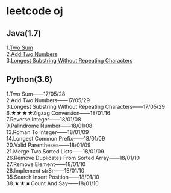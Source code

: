 # leetcode oj
## Java(1.7)
1.[Two Sum](https://github.com/yu-linfeng/leetcode/blob/master/java/TwoSum.java)</br>
2.[Add Two Numbers](https://github.com/yu-linfeng/leetcode/tree/master/java/addtwonumbers)</br>
3.[Longest Substring Without Repeating Characters](https://github.com/yu-linfeng/leetcode/blob/master/java/LongestSubstring.java)
## Python(3.6)
1.Two Sum——17/05/28</br>
2.Add Two Numbers——17/05/29</br>
3.Longest Substring Without Repeating Characters——17/05/29</br>
6.★★★★Zigzag Conversion——18/01/16</br>
7.Reverse Integer——18/01/08</br>
9.Palindrome Number——18/01/08</br>
13.Roman To Integer——18/01/09</br>
14.Longest Common Prefix——18/01/09</br>
20.Valid Parentheses——18/01/09</br>
21.Merge Two Sorted Lists——18/01/09</br>
26.Remove Duplicates From Sorted Array——18/01/10</br>
27.Remove Element——18/01/10</br>
28.Implement strSr——18/01/10</br>
35.Search Insert Position——18/01/10</br>
38.★★★Count And Say——18/01/10</br>
